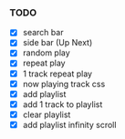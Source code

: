 ### TODO

- [x] search bar
- [x] side bar (Up Next)
- [x] random play
- [x] repeat play
- [x] 1 track repeat play
- [x] now playing track css
- [x] add playlist
- [x] add 1 track to playlist
- [x] clear playlist
- [x] add playlist infinity scroll
